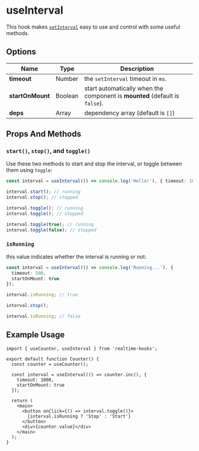 # useInterval

This hook makes [`setInterval`](https://developer.mozilla.org/en-US/docs/Web/API/setInterval) easy to use and control with some useful methods.

## Options

| Name             | Type    | Description                                                                 |
| ---------------- | ------- | --------------------------------------------------------------------------- |
| **timeout**      | Number  | the `setInterval` timeout in `ms`.                                          |
| **startOnMount** | Boolean | start automatically when the component is **mounted** (default is `false`). |
| **deps**         | Array   | dependency array (default is `[]`)                                          |

## Props And Methods

### `start()`, `stop()`, and `toggle()`

Use these two methods to start and stop the interval, or toggle between them using `toggle`:

```ts
const interval = useInterval(() => console.log('Hello!'), { timeout: 1000 });

interval.start(); // running
interval.stop(); // stopped

interval.toggle(); // running
interval.toggle(); // stopped

interval.toggle(true); // running
interval.toggle(false); // stopped
```

### `isRunning`

this value indicates whether the interval is running or not:

```ts
const interval = useInterval(() => console.log('Running...'), {
  timeout: 500,
  startOnMount: true
});

interval.isRunning; // true

interval.stop();

interval.isRunning; // false
```

## Example Usage

<!-- prettier-ignore -->
```tsx
import { useCounter, useInterval } from 'realtime-hooks';

export default function Counter() {
  const counter = useCounter();

  const interval = useInterval(() => counter.inc(), {
    timeout: 1000,
    startOnMount: true
  });

  return (
    <main>
      <button onClick={() => interval.toggle()}>
        {interval.isRunning ? 'Stop' : 'Start'}
      </button>
      <div>{counter.value}</div>
    </main>
  );
}
```
